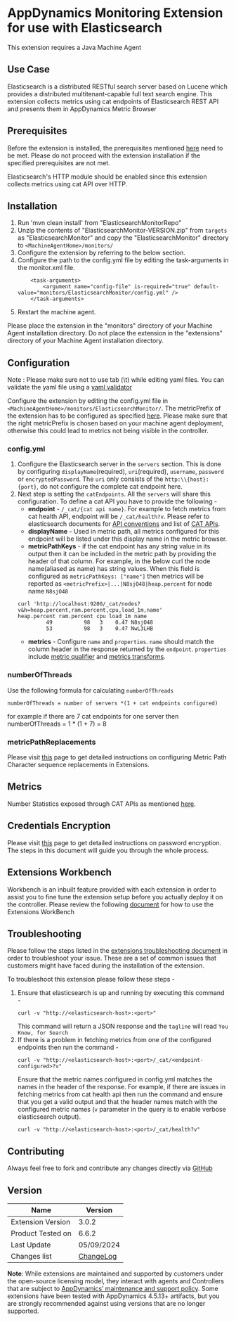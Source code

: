 # AppDynamics Monitoring Extension for use with Elasticsearch

This extension requires a Java Machine Agent

## Use Case

Elasticsearch is a distributed RESTful search server based on Lucene which provides a distributed multitenant-capable full text search engine.
This extension collects metrics using cat endpoints of Elasticsearch REST API and presents them in AppDynamics Metric Browser
## Prerequisites
Before the extension is installed, the prerequisites mentioned [here](https://community.appdynamics.com/t5/Knowledge-Base/Extensions-Prerequisites-Guide/ta-p/35213) need to be met. Please do not proceed with the extension installation if the specified prerequisites are not met.

Elasticsearch's HTTP module should be enabled since this extension collects metrics using cat API over HTTP. 
## Installation
1. Run 'mvn clean install' from "ElasticsearchMonitorRepo"
2. Unzip the contents of "ElasticsearchMonitor-VERSION.zip" from `targets` as "ElasticsearchMonitor" and copy the "ElasticsearchMonitor" directory to `<MachineAgentHome>/monitors/`
2. Configure the extension by referring to the below section.
3. Configure the path to the config.yml file by editing the task-arguments in the monitor.xml file.
    ```
        <task-arguments>
            <argument name="config-file" is-required="true" default-value="monitors/ElasticsearchMonitor/config.yml" />
        </task-arguments>
    ```
4. Restart the machine agent. 

Please place the extension in the "monitors" directory of your Machine Agent installation directory. Do not place the extension in the "extensions" directory of your Machine Agent installation directory.

## Configuration
Note : Please make sure not to use tab (\t) while editing yaml files. You can validate the yaml file using a [yaml validator](https://jsonformatter.org/yaml-validator)

Configure the extension by editing the config.yml file in `<MachineAgentHome>/monitors/ElasticsearchMonitor/`. The metricPrefix of the extension has to be configured as specified [here](https://community.appdynamics.com/t5/Knowledge-Base/How-do-I-troubleshoot-missing-custom-metrics-or-extensions/ta-p/28695#Configuring%20an%20Extension). Please make sure that the right metricPrefix is chosen based on your machine agent deployment, otherwise this could lead to metrics not being visible in the controller.

### config.yml
1. Configure the Elasticsearch server in the `servers` section. This is done by configuring `displayName`(required), `uri`(required), `username`, `password` or `encryptedPassword`. The `uri` only consists of the `http:\\{host}:{port}`, do not configure the complete cat endpoint here.
2. Next step is setting the `catEndpoints`. All the `servers` will share this configuration. To define a cat API you have to provide the following -
    * __endpoint__ - `/_cat/{cat api name}`. For example to fetch metrics from cat health API, endpoint will be `/_cat/health?v`. Please refer to elasticsearch documents for [API conventions](https://www.elastic.co/guide/en/elasticsearch/reference/6.6/api-conventions.html) and list of [CAT APIs](https://www.elastic.co/guide/en/elasticsearch/reference/6.6/cat.html).
    * __displayName__ - Used in metric path, all metrics configured for this endpoint will be listed under this display name in the metric browser.
    * __metricPathKeys__ - if the cat endpoint has any string value in its output then it can be included in the metric path by providing the header of that column. For example, in the below curl the node name(aliased as name) has string values. When this field is configured as `metricPathKeys: ["name"]` then metrics will be reported as `<metricPrefix>|...|N8sjO48|heap.percent` for node name `N8sjO48`
    ```
   curl 'http://localhost:9200/_cat/nodes?v&h=heap.percent,ram.percent,cpu,load_1m,name'
   heap.percent ram.percent cpu load_1m name
             49          98   3    0.47 N8sjO48
             53          98   3    0.47 NwL3LHB
   ```
   * __metrics__ - Configure `name` and `properties`. `name` should match the column header in the response returned by the `endpoint`. `properties` include [metric qualifier](https://docs.appdynamics.com/display/latest/Build+a+Monitoring+Extension+Using+Java) and [metrics transforms](https://community.appdynamics.com/t5/Knowledge-Base/Extensions-Commons-Library-Metric-Transformers/ta-p/35413).
### numberOfThreads
Use the following formula for calculating `numberOfThreads`
```
numberOfThreads = number of servers *(1 + cat endpoints configured)
```
for example if there are 7 cat endpoints for one server then numberOfThreads = 1 * (1 + 7) = 8
### metricPathReplacements
Please visit [this](https://community.appdynamics.com/t5/Knowledge-Base/Metric-Path-CharSequence-Replacements-in-Extensions/ta-p/35412) page to get detailed instructions on configuring Metric Path Character sequence replacements in Extensions.

## Metrics
Number Statistics exposed through CAT APIs
as mentioned [here](https://www.elastic.co/guide/en/elasticsearch/reference/current/cat.html).

## Credentials Encryption
Please visit [this](https://community.appdynamics.com/t5/Knowledge-Base/How-to-use-Password-Encryption-with-Extensions/ta-p/29397) page to get detailed instructions on password encryption. The steps in this document will guide you through the whole process.
## Extensions Workbench
Workbench is an inbuilt feature provided with each extension in order to assist you to fine tune the extension setup before you actually deploy it on the controller. Please review the following [document](https://community.appdynamics.com/t5/Knowledge-Base/How-to-use-the-Extensions-WorkBench/ta-p/30130) for how to use the Extensions WorkBench
## Troubleshooting
Please follow the steps listed in the [extensions troubleshooting document](https://community.appdynamics.com/t5/Knowledge-Base/How-to-troubleshoot-missing-custom-metrics-or-extensions-metrics/ta-p/28695) in order to troubleshoot your issue. These are a set of common issues that customers might have faced during the installation of the extension. 

To troubleshoot this extension please follow these steps -
1. Ensure that elasticsearch is up and running by executing this command - 
    ```
    curl -v "http://<elasticsearch-host>:<port>"
    ```
    This command will return a JSON response and the `tagline` will read `You Know, for Search`
2. If there is a problem in fetching metrics from one of the configured endpoints then run the command -
    ```
    curl -v "http://<elasticsearch-host>:<port>/_cat/<endpoint-configured>?v"
    ```
    Ensure that the metric names configured in config.yml matches the names in the header of the response. For example, if there are issues in fetching metrics from cat health api then run the command and ensure that you get a valid output and that the header names match with the configured metric names (`v` parameter in the query is to enable verbose elasticsearch output).
    ```
   curl -v "http://<elasticsearch-host>:<port>/_cat/health?v"
   ```

## Contributing
Always feel free to fork and contribute any changes directly via [GitHub](https://github.com/Appdynamics/elasticsearch-monitoring-extension)

## Version
|          Name            | Version                                                                                               |
|--------------------------|-------------------------------------------------------------------------------------------------------|
|Extension Version         | 3.0.2                                                                                                 |
|Product Tested on         | 6.6.2                                                                                                 |
|Last Update               | 05/09/2024                                                                                            |
|Changes list              | [ChangeLog](https://github.com/Appdynamics/elasticsearch-monitoring-extension/blob/master/CHANGES.md) |

**Note**: While extensions are maintained and supported by customers under the open-source licensing model, they interact with agents and Controllers that are subject to [AppDynamics’ maintenance and support policy](https://docs.appdynamics.com/latest/en/product-and-release-announcements/maintenance-support-for-software-versions). Some extensions have been tested with AppDynamics 4.5.13+ artifacts, but you are strongly recommended against using versions that are no longer supported.
